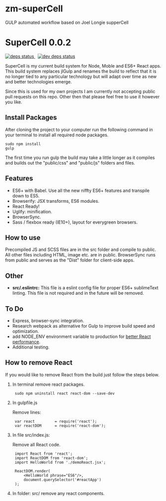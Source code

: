 # zm-superCell
GULP automated workflow based on Joel Longie supperCell

# SuperCell 0.0.2

<a href="https://david-dm.org/joellongie/superCell">
  <img src="https://david-dm.org/joellongie/superCell/status.svg" alt="deps status"/>
</a>&nbsp;
<a href="https://david-dm.org/joellongie/superCell#info=devDependencies">
  <img src="https://david-dm.org/joellongie/superCell/dev-status.svg" alt="dev deps status"/>
</a>

SuperCell is my current build system for Node, Moble and ES6+ React apps.  This build system replaces jlGulp and renames the build to reflect that it is no longer tied to any particular technology but will adapt over time as new and better technologies emerge.

Since this is used for my own projects I am currently not accepting public pull requests on this repo.  Other then that please feel free to use it however you like.

## Install Packages

After cloning the project to your computer run the following command in your terminal to install all required node packages.

    sudo npm install
    gulp

The first time you run gulp the build may take a little longer as it compiles and builds out the "public/css" and "public/js" folders and files.

## Features

- ES6+ with Babel.  Use all the new niffty ES6+ features and transpile down to ES5.
- Browserify: JSX transforms, ES6 modules.
- React Ready!
- Uglify: minification.
- BrowserSync.
- Sass / flexbox ready (IE10+), layout for everygreen browsers.

## How to use

Precompiled JS and SCSS files are in the src folder and compile to public.  All other files including HTML, image etc. are in public.  BrowserSync runs from public and serves as the "Dist" folder for client-side apps.

## Other

- **src/.eslintrc:**  This file is a eslint config file for proper ES6+ sublimeText linting.  This file is not required and in the future will be removed.


## To Do
- Express, browser-sync integration.
- Research webpack as alternative for Gulp to improve build speed and optimization.
- add NODE_ENV environment variable to production for [better React performance](https://facebook.github.io/react/blog/2015/10/07/react-v0.14.html#installation).
- Additional testing.

## How to remove React
If you would like to remove React from the build just follow the steps below.

1. In terminal remove react packages.

        sudo npm uninstall react react-dom --save-dev

2. In gulpfile.js

    Remove lines:

        var react         = require('react');
        var reactDOM      = require('react-dom');

3. In file src/index.js:

    Remove all React code.

        import React from 'react';
        import ReactDOM from 'react-dom';
        import HelloWorld from './demoReact.jsx';

        ReactDOM.render(
            <HelloWorld phrase="ES6"/>,
            document.querySelector('#reactApp')
        );

6. In folder: src/ remove any react components.
